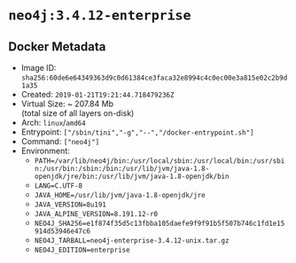 # `neo4j:3.4.12-enterprise`

## Docker Metadata

- Image ID: `sha256:60de6e64349363d9c0d61384ce3faca32e8994c4c0ec00e3a815e02c2b9d1a35`
- Created: `2019-01-21T19:21:44.718479236Z`
- Virtual Size: ~ 207.84 Mb  
  (total size of all layers on-disk)
- Arch: `linux`/`amd64`
- Entrypoint: `["/sbin/tini","-g","--","/docker-entrypoint.sh"]`
- Command: `["neo4j"]`
- Environment:
  - `PATH=/var/lib/neo4j/bin:/usr/local/sbin:/usr/local/bin:/usr/sbin:/usr/bin:/sbin:/bin:/usr/lib/jvm/java-1.8-openjdk/jre/bin:/usr/lib/jvm/java-1.8-openjdk/bin`
  - `LANG=C.UTF-8`
  - `JAVA_HOME=/usr/lib/jvm/java-1.8-openjdk/jre`
  - `JAVA_VERSION=8u191`
  - `JAVA_ALPINE_VERSION=8.191.12-r0`
  - `NEO4J_SHA256=e1f874f35d5c13fbba105daefe9f9f91b5f507b746c1fd1e15914d53946e47c6`
  - `NEO4J_TARBALL=neo4j-enterprise-3.4.12-unix.tar.gz`
  - `NEO4J_EDITION=enterprise`

